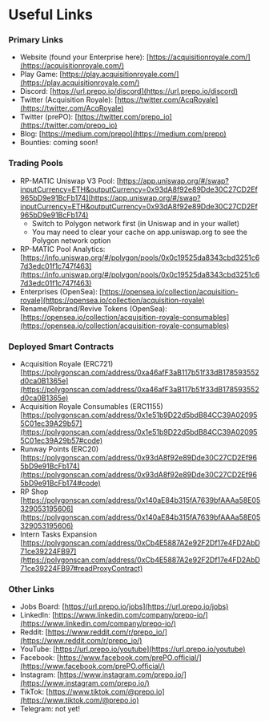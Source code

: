 # Useful Links

### Primary Links

- Website (found your Enterprise here): [https://acquisitionroyale.com/](https://acquisitionroyale.com/)
- Play Game: [https://play.acquisitionroyale.com/](https://play.acquisitionroyale.com/)
- Discord: [https://url.prepo.io/discord](https://url.prepo.io/discord)
- Twitter (Acquisition Royale): [https://twitter.com/AcqRoyale](https://twitter.com/AcqRoyale)
- Twitter (prePO): [https://twitter.com/prepo_io](https://twitter.com/prepo_io)
- Blog: [https://medium.com/prepo](https://medium.com/prepo)
- Bounties: coming soon!

### Trading Pools

- RP-MATIC Uniswap V3 Pool: [https://app.uniswap.org/#/swap?inputCurrency=ETH&outputCurrency=0x93dA8f92e89Dde30C27CD2Ef965bD9e91BcFb174](https://app.uniswap.org/#/swap?inputCurrency=ETH&outputCurrency=0x93dA8f92e89Dde30C27CD2Ef965bD9e91BcFb174)
  - Switch to Polygon network first (in Uniswap and in your wallet)
  - You may need to clear your cache on app.uniswap.org to see the Polygon network option
- RP-MATIC Pool Analytics: [https://info.uniswap.org/#/polygon/pools/0x0c19525da8343cbd3251c67d3edc01f1c747f463](https://info.uniswap.org/#/polygon/pools/0x0c19525da8343cbd3251c67d3edc01f1c747f463)
- Enterprises (OpenSea): [https://opensea.io/collection/acquisition-royale](https://opensea.io/collection/acquisition-royale)
- Rename/Rebrand/Revive Tokens (OpenSea): [https://opensea.io/collection/acquisition-royale-consumables](https://opensea.io/collection/acquisition-royale-consumables)

### Deployed Smart Contracts

- Acquisition Royale (ERC721) [https://polygonscan.com/address/0xa46afF3aB117b51f33dB178593552d0ca0B1365e](https://polygonscan.com/address/0xa46afF3aB117b51f33dB178593552d0ca0B1365e)
- Acquisition Royale Consumables (ERC1155) [https://polygonscan.com/address/0x1e51b9D22d5bdB84CC39A020955C01ec39A29b57](https://polygonscan.com/address/0x1e51b9D22d5bdB84CC39A020955C01ec39A29b57#code)
- Runway Points (ERC20) [https://polygonscan.com/address/0x93dA8f92e89Dde30C27CD2Ef965bD9e91BcFb174](https://polygonscan.com/address/0x93dA8f92e89Dde30C27CD2Ef965bD9e91BcFb174#code)
- RP Shop [https://polygonscan.com/address/0x140aE84b315fA7639bfAAAa58E05329053195606](https://polygonscan.com/address/0x140aE84b315fA7639bfAAAa58E05329053195606)
- Intern Tasks Expansion [https://polygonscan.com/address/0xCb4E5887A2e92F2Df17e4FD2AbD71ce39224FB97](https://polygonscan.com/address/0xCb4E5887A2e92F2Df17e4FD2AbD71ce39224FB97#readProxyContract)

### Other Links

- Jobs Board: [https://url.prepo.io/jobs](https://url.prepo.io/jobs)
- LinkedIn: [https://www.linkedin.com/company/prepo-io/](https://www.linkedin.com/company/prepo-io/)
- Reddit: [https://www.reddit.com/r/prepo_io/](https://www.reddit.com/r/prepo_io/)
- YouTube: [https://url.prepo.io/youtube](https://url.prepo.io/youtube)
- Facebook: [https://www.facebook.com/prePO.official/](https://www.facebook.com/prePO.official/)
- Instagram: [https://www.instagram.com/prepo.io/](https://www.instagram.com/prepo.io/)
- TikTok: [https://www.tiktok.com/@prepo.io](https://www.tiktok.com/@prepo.io)
- Telegram: not yet!
